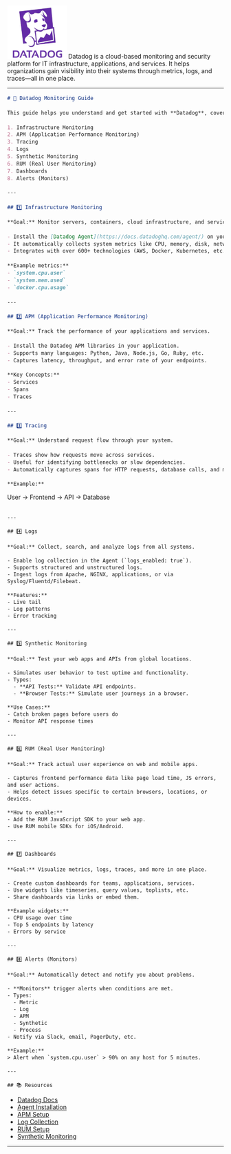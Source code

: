 ![Datadog Logo](datadog.png) Datadog is a cloud-based monitoring and security platform for IT infrastructure, applications, and services. It helps organizations gain visibility into their systems through metrics, logs, and traces—all in one place.

---

```markdown
# 🐶 Datadog Monitoring Guide

This guide helps you understand and get started with **Datadog**, covering the major monitoring components:

1. Infrastructure Monitoring  
2. APM (Application Performance Monitoring)  
3. Tracing  
4. Logs  
5. Synthetic Monitoring  
6. RUM (Real User Monitoring)  
7. Dashboards  
8. Alerts (Monitors)

---

## 1️⃣ Infrastructure Monitoring

**Goal:** Monitor servers, containers, cloud infrastructure, and services.

- Install the [Datadog Agent](https://docs.datadoghq.com/agent/) on your hosts.
- It automatically collects system metrics like CPU, memory, disk, network, and more.
- Integrates with over 600+ technologies (AWS, Docker, Kubernetes, etc.)

**Example metrics:**
- `system.cpu.user`
- `system.mem.used`
- `docker.cpu.usage`

---

## 2️⃣ APM (Application Performance Monitoring)

**Goal:** Track the performance of your applications and services.

- Install the Datadog APM libraries in your application.
- Supports many languages: Python, Java, Node.js, Go, Ruby, etc.
- Captures latency, throughput, and error rate of your endpoints.

**Key Concepts:**
- Services
- Spans
- Traces

---

## 3️⃣ Tracing

**Goal:** Understand request flow through your system.

- Traces show how requests move across services.
- Useful for identifying bottlenecks or slow dependencies.
- Automatically captures spans for HTTP requests, database calls, and more.

**Example:**
```

User → Frontend → API → Database

```

---

## 4️⃣ Logs

**Goal:** Collect, search, and analyze logs from all systems.

- Enable log collection in the Agent (`logs_enabled: true`).
- Supports structured and unstructured logs.
- Ingest logs from Apache, NGINX, applications, or via Syslog/Fluentd/Filebeat.

**Features:**
- Live tail
- Log patterns
- Error tracking

---

## 5️⃣ Synthetic Monitoring

**Goal:** Test your web apps and APIs from global locations.

- Simulates user behavior to test uptime and functionality.
- Types:
  - **API Tests:** Validate API endpoints.
  - **Browser Tests:** Simulate user journeys in a browser.

**Use Cases:**
- Catch broken pages before users do
- Monitor API response times

---

## 6️⃣ RUM (Real User Monitoring)

**Goal:** Track actual user experience on web and mobile apps.

- Captures frontend performance data like page load time, JS errors, and user actions.
- Helps detect issues specific to certain browsers, locations, or devices.

**How to enable:**
- Add the RUM JavaScript SDK to your web app.
- Use RUM mobile SDKs for iOS/Android.

---

## 7️⃣ Dashboards

**Goal:** Visualize metrics, logs, traces, and more in one place.

- Create custom dashboards for teams, applications, services.
- Use widgets like timeseries, query values, toplists, etc.
- Share dashboards via links or embed them.

**Example widgets:**
- CPU usage over time
- Top 5 endpoints by latency
- Errors by service

---

## 8️⃣ Alerts (Monitors)

**Goal:** Automatically detect and notify you about problems.

- **Monitors** trigger alerts when conditions are met.
- Types:
  - Metric
  - Log
  - APM
  - Synthetic
  - Process
- Notify via Slack, email, PagerDuty, etc.

**Example:**
> Alert when `system.cpu.user` > 90% on any host for 5 minutes.

---

## 📚 Resources
```
- [Datadog Docs](https://docs.datadoghq.com/)
- [Agent Installation](https://docs.datadoghq.com/agent/)
- [APM Setup](https://docs.datadoghq.com/tracing/)
- [Log Collection](https://docs.datadoghq.com/logs/)
- [RUM Setup](https://docs.datadoghq.com/real_user_monitoring/)
- [Synthetic Monitoring](https://docs.datadoghq.com/synthetics/)


---
